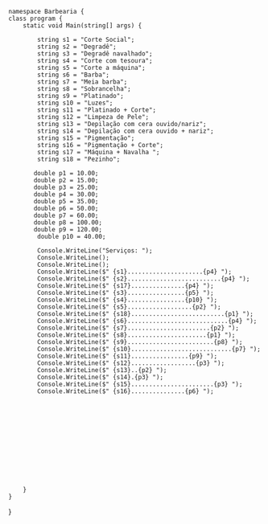     namespace Barbearia {
    class program {
        static void Main(string[] args) {

            string s1 = "Corte Social";
            string s2 = "Degradê";
            string s3 = "Degradê navalhado";
            string s4 = "Corte com tesoura";
            string s5 = "Corte a máquina";
            string s6 = "Barba";
            string s7 = "Meia barba";
            string s8 = "Sobrancelha";
            string s9 = "Platinado";
            string s10 = "Luzes";
            string s11 = "Platinado + Corte";
            string s12 = "Limpeza de Pele";
            string s13 = "Depilação com cera ouvido/nariz";
            string s14 = "Depilação com cera ouvido + nariz";
            string s15 = "Pigmentação";
            string s16 = "Pigmentação + Corte";
            string s17 = "Máquina + Navalha ";
            string s18 = "Pezinho";

           double p1 = 10.00;
           double p2 = 15.00;
           double p3 = 25.00;
           double p4 = 30.00;
           double p5 = 35.00;
           double p6 = 50.00;
           double p7 = 60.00;
           double p8 = 100.00;
           double p9 = 120.00;
            double p10 = 40.00;

            Console.WriteLine("Serviços: ");
            Console.WriteLine();
            Console.WriteLine();
            Console.WriteLine($" {s1}.....................{p4} ");
            Console.WriteLine($" {s2}..........................{p4} ");
            Console.WriteLine($" {s17}...............{p4} ");
            Console.WriteLine($" {s3}................{p5} ");
            Console.WriteLine($" {s4}................{p10} ");
            Console.WriteLine($" {s5}..................{p2} ");
            Console.WriteLine($" {s18}..........................{p1} ");
            Console.WriteLine($" {s6}............................{p4} ");
            Console.WriteLine($" {s7}.......................{p2} ");
            Console.WriteLine($" {s8}......................{p1} ");
            Console.WriteLine($" {s9}........................{p8} ");
            Console.WriteLine($" {s10}............................{p7} ");
            Console.WriteLine($" {s11}................{p9} ");
            Console.WriteLine($" {s12}..................{p3} ");
            Console.WriteLine($" {s13}..{p2} ");
            Console.WriteLine($" {s14}.{p3} ");
            Console.WriteLine($" {s15}.......................{p3} ");
            Console.WriteLine($" {s16}...............{p6} ");













        }
    }
}
